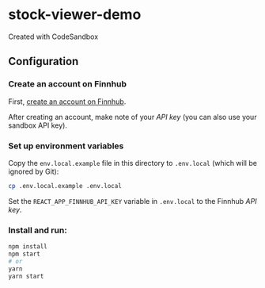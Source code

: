 # stock-viewer-demo

Created with CodeSandbox

## Configuration

### Create an account on Finnhub

First, [create an account on Finnhub](https://finnhub.io/).

After creating an account, make note of your _API key_ (you can also use your sandbox API key).

### Set up environment variables

Copy the `env.local.example` file in this directory to `.env.local` (which will be ignored by Git):

```bash
cp .env.local.example .env.local
```

Set the `REACT_APP_FINNHUB_API_KEY` variable in `.env.local` to the Finnhub _API key_.

### Install and run:

```bash
npm install
npm start
# or
yarn
yarn start
```
